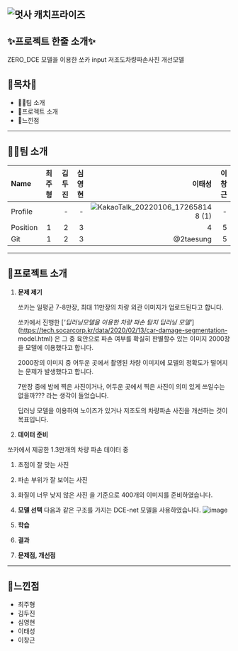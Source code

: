 ![멋사 캐치프라이즈](https://user-images.githubusercontent.com/66891085/148351155-642ec56e-4843-4e85-8f37-a5c973e55eb8.png)
--------------------------------------------------------------------------
## ✨프로젝트 한줄 소개✨

ZERO_DCE 모델을 이용한 쏘카 input 저조도차량파손사진 개선모델

## 🎁목차🎁


- 🤽‍♀️팀 소개
- 🍕프로젝트 소개
- 🎋느낀점

--------------------------------------------------------------------------
## 🤽‍♂️팀 소개

|Name|최주형|김두진|심영현|이태성|이창근|
|:---|:---:|---:|---:|---:|---:|
|Profile||-|-|![KakaoTalk_20220106_172658148 (1)](https://user-images.githubusercontent.com/66891085/148471052-1291b84f-eca6-4bd6-a8d6-c15772050d3d.jpg)|-|
|Position|1|2|3|4|5|
|Git|1|2|3|@2taesung|5|

--------------------------------------------------------------------------
## 🍕프로젝트 소개

1. **문제 제기**

    쏘카는 일평균 7-8만장, 최대 11만장의 차량 외관 이미지가 업로드된다고 합니다. 

    쏘카에서 진행한 [*'딥러닝모델을 이용한 차량 파손 탐지 딥러닝 모델'*](https://tech.socarcorp.kr/data/2020/02/13/car-damage-segmentation-   model.html) 은 그 중 육안으로 파손 여부를 확실히 판별할수 있는 이미지 2000장을 모델에 이용했다고 합니다.

    2000장의 이미지 중 어두운 곳에서 촬영된 차량 이미지에 모델의 정확도가 떨어지는 문제가 발생했다고 합니다.

    7만장 중에 밤에 찍은 사진이거나, 어두운 곳에서 찍은 사진이 의미 있게 쓰일수는 없을까??? 라는 생각이 들었습니다.

    딥러닝 모델을 이용하여 노이즈가 있거나 저조도의 차량파손 사진을 개선하는 것이 목표입니다.
  
2. **데이터 준비**

  쏘카에서 제공한 1.3만개의 차량 파손 데이터 중
  1. 초점이 잘 맞는 사진
  2. 파손 부위가 잘 보이는 사진
  3. 화질이 너무 낮지 않은 사진
  을 기준으로 400개의 이미지를 준비하였습니다.

3. **모델 선택**
  다음과 같은 구조를 가지는 DCE-net 모델을 사용하였습니다.
  ![image](https://user-images.githubusercontent.com/42459518/148529377-607d4845-8399-4b54-8c89-a3fefb741170.png)


4. **학습**

5. **결과**

6. **문제점, 개선점**
--------------------------------------------------------------------------
## 🎋느낀점

- 최주형
- 김두진
- 심영현
- 이태성
- 이창근
